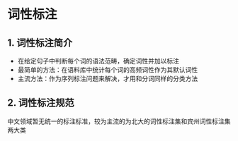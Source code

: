 # 词性标注

## 1. 词性标注简介

- 在给定句子中判断每个词的语法范畴，确定词性并加以标注
- 最简单的方法：在语料库中统计每个词的高频词性作为其默认词性
- 主流方法：作为序列标注问题来解决，才用和分词同样的分类方法



## 2. 词性标注规范

中文领域暂无统一的标注标准，较为主流的为北大的词性标注集和宾州词性标注集两大类

